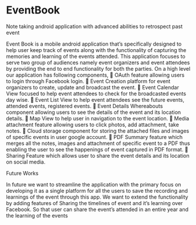 # EventBook
Note taking android application with advanced abilities to retrospect past  event

Event Book is a mobile android application that’s specifically designed to help user keep track of events along with the functionality of capturing the memories and learning of the events attended. This application focuses to serve two group of audiences namely event organizers and event attendees by providing the end to end functionality for both the parties.
On a high level our application has following components,
	OAuth feature allowing users to login through Facebook login. 
	Event Creation platform for event organizers to create, update and broadcast the event.
	Event Calendar View focused to help event attendees to check for the broadcasted events day wise.
	Event List View to help event attendees see the future events, attended events, registered events.
	Event Details Whereabouts component allowing users to see the details of the event and its location details.
	Map View to help user in navigation to the event location.
	Media attachment feature allowing users to click photos, add attachment, take notes.
	Cloud storage component for storing the attached files and images of specific events in user google account.
	PDF Summary feature which merges all the notes, images and attachment of specific event to a PDF thus enabling the user to see the happenings of event captured in PDF format.
	Sharing Feature which allows user to share the event details and its location on social media.


Future Works

In future we want to streamline the application with the primary focus on developing it as a single platform for all the users to save the recording and learnings of the event through this app. We want to extend the functionality by adding features of Sharing the timelines of event and it’s learning over Facebook. So that user can share the event’s attended in an entire year and the learning of the events
